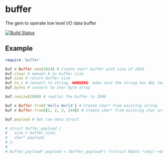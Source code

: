 # buffer
The gem to operate low level I/O data buffer

[![Build Status](https://travis-ci.org/dsh0416/buffer.svg?branch=master)](https://travis-ci.org/dsh0416/buffer)

## Example

```ruby
require 'buffer'

buf = Buffer.new(1024) # Create char* buffer with size of 1024
buf.clear # memset 0 to buffer size
buf.size # return buffer size
buf.to_s # convert to string. WARNING: make sure the string has NUL terminator
buf.bytes # convert to char byte array

buf.resize(2048) # realloc the buffer to 2048

buf = Buffer.from('Hello World') # Create char* from existing string
buf = Buffer.from([1, 2, 3, 244]) # Create char* from existing char array

buf.payload # Get raw data struct

# struct buffer_payload {
#   size_t buffer_size;
#   char* payload;
# };
#
# buffer_payload* payload = (buffer_payload*) ((struct RData *)obj)->data;
```
